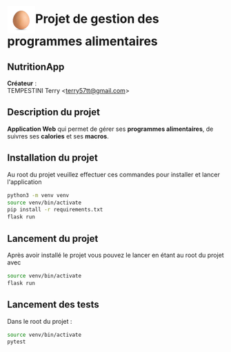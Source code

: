 # <img title="NutritionApp logo" alt="Logo de NutritionApp" src="./.res-readme/logo_app.svg" style="height: 65px; width: 65px; vertical-align: middle" width="65" height="65" >Projet de gestion des programmes alimentaires 

## NutritionApp

**Créateur** :  
TEMPESTINI Terry <<terry57tt@gmail.com>>  

## Description du projet

**Application Web** qui permet de gérer ses **programmes alimentaires**, de suivres ses **calories** et ses **macros**.

## Installation du projet
Au root du projet veuillez effectuer ces commandes pour installer et lancer l'application
```bash
python3 -m venv venv
source venv/bin/activate
pip install -r requirements.txt
flask run
```

## Lancement du projet
Après avoir installé le projet vous pouvez le lancer en étant au root du projet avec
```bash
source venv/bin/activate
flask run
```

## Lancement des tests
Dans le root du projet :
```bash
source venv/bin/activate
pytest
```
